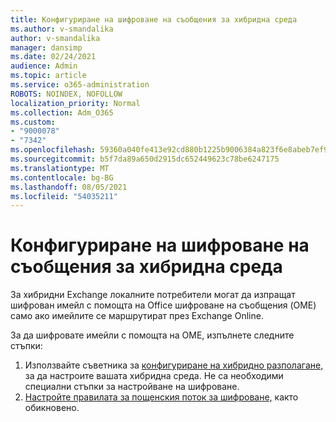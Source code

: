 ```yaml
---
title: Конфигуриране на шифроване на съобщения за хибридна среда
ms.author: v-smandalika
author: v-smandalika
manager: dansimp
ms.date: 02/24/2021
audience: Admin
ms.topic: article
ms.service: o365-administration
ROBOTS: NOINDEX, NOFOLLOW
localization_priority: Normal
ms.collection: Adm_O365
ms.custom:
- "9000078"
- "7342"
ms.openlocfilehash: 59360a040fe413e92cd880b1225b9006384a823f6e8abeb7ef922949b9a874fd
ms.sourcegitcommit: b5f7da89a650d2915dc652449623c78be6247175
ms.translationtype: MT
ms.contentlocale: bg-BG
ms.lasthandoff: 08/05/2021
ms.locfileid: "54035211"
---
```

# <a name="configure-message-encryption-for-a-hybrid-environment"></a>Конфигуриране на шифроване на съобщения за хибридна среда

За хибридни Exchange локалните потребители могат да изпращат шифрован имейл с помощта на Office шифроване на съобщения (OME) само ако имейлите се маршрутират през Exchange Online.

За да шифровате имейли с помощта на OME, изпълнете следните стъпки:

1. Използвайте съветника за [конфигуриране на хибридно разполагане,](https://docs.microsoft.com/Exchange/hybrid-configuration-wizard) за да настроите вашата хибридна среда. Не са необходими специални стъпки за настройване на шифроване.
2. [Настройте правилата за пощенския поток за шифроване,](https://docs.microsoft.com/microsoft-365/compliance/define-mail-flow-rules-to-encrypt-email) както обикновено.


